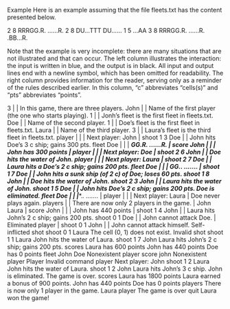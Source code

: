 Example
Here is an example assuming that the file fleets.txt has the content presented below. 

2 8
RRRGG.R.
......R.
2 8
DU...TTT
DU......
1 5
...AA
3 8
RRRGG.R.
......R.
.BB...R.

Note that the example is very incomplete: there are many situations that are not illustrated and that can occur. The left column illustrates the interaction: the input is written in blue, and the output is in black. All input and output lines end with a newline symbol, which has been omitted for readability. The right column provides information for the reader, serving only as a reminder of the rules described earlier. In this column, “c” abbreviates “cells(s)” and “pts” abbreviates “points”.

3 | | In this game, there are three players.
John | | Name of the first player (the one who starts playing).
1 | | Jonh’s fleet is the first fleet in fleets.txt.
Doe | | Name of the second player.
1 | | Doe’s fleet is the first fleet in fleets.txt.
Laura | | Name of the third player.
3 | | Laura’s fleet is the third fleet in fleets.txt.
player | |
| Next player: John | 
shoot 1 3 Doe | | John hits Doe’s 3 c ship; gains 300 pts.
fleet Doe | |
| ***GG.R. 
......R. |
score John | | 
| John has 300 points |
player | |
| Next player: Doe | 
shoot 2 6 John | | Doe hits the water of John.
player | |
| Next player: Laura |
shoot 2 7 Doe | | Laura hits a Doe’s 2 c ship; gains 200 pts.
fleet Doe | |
| ***GG.*.
......*. |
shoot 1 7 Doe | | John hits a sunk ship (of 2 c) of Doe; loses 60 pts.
shoot 1 8 John | | Doe hits the water of John.
shoot 2 3 John | | Laura hits the water of John.
shoot 1 5 Doe | | John hits Doe’s 2 c ship; gains 200 pts. Doe is eliminated.
fleet Doe | |
|*****.*.
......*. |
player | |
| Next player: Laura | Doe never plays again.
players | | There are now only 2 players in the game.
| John
Laura | 
score John | |
| John has 440 points | 
shoot 1 4 John | | Laura hits John’s 2 c ship; gains 200 pts.
shoot 0 1 Doe | | John cannot attack Doe.
| Eliminated player |
shoot 0 1 John | | John cannot attack himself.
Self-inflicted shot
shoot 0 1 Laura The cell (0, 1) does not exist.
Invalid shot
shoot 1 1 Laura John hits the water of Laura.
shoot 1 7 John Laura hits John’s 2 c ship; gains 200 pts.
scores
Laura has 600 points
John has 440 points
Doe has 0 points
fleet John Doe
Nonexistent player
score john
Nonexistent player
Player
Invalid command
player
Next player: John
shoot 1 2 Laura John hits the water of Laura.
shoot 1 2 John Laura hits John’s 3 c ship. John is eliminated. The game is over.
scores
Laura has 1800 points Laura earned a bonus of 900 points.
John has 440 points
Doe has 0 points
players There is now only 1 player in the game.
Laura
player
The game is over
quit
Laura won the game!
